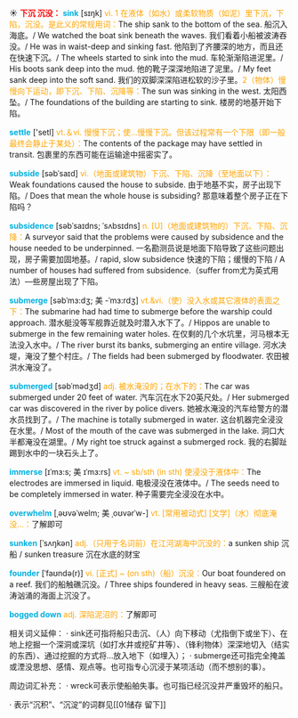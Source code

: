 ☀ <font color="red">**下沉 沉没：**</font>
<font color="sky blue">**sink**</font> [sɪŋk] 
<font color="orange">vi. 1 在液体（如水）或柔软物质（如泥）里下沉，下陷，沉没。是此义的常规用词：</font>The ship sank to the bottom of the sea. 船沉入海底。/ We watched the boat sink beneath the waves. 我们看着小船被波涛吞没。/ He was in waist-deep and sinking fast. 他陷到了齐腰深的地方，而且还在快速下沉。/ The wheels started to sink into the mud. 车轮渐渐陷进泥里。/ His boots sank deep into the mud. 他的靴子深深地陷进了泥里。/ My feet sank deep into the soft sand. 我们的双脚深深陷进松软的沙子里。<font color="orange">2（物体）慢慢向下运动，即下沉、下陷、沉降等：</font>The sun was sinking in the west. 太阳西坠。/ The foundations of the building are starting to sink. 楼房的地基开始下陷。

<font color="sky blue">**settle**</font> ['setl] 
<font color="orange">vt.＆vi. 慢慢下沉；使…慢慢下沉。但该过程常有一个下限（即一般最终会静止于某处）：</font>The contents of the package may have settled in transit. 包裹里的东西可能在运输途中摇密实了。
           
<font color="sky blue">**subside**</font> [səbˈsaɪd]
<font color="orange">vi.（地面或建筑物）下沉、下陷、沉降（至地面以下）：</font>Weak foundations caused the house to subside. 由于地基不实，房子出现下陷。/ Does that mean the whole house is subsiding? 那意味着整个房子正在下陷吗？
           
<font color="sky blue">**subsidence**</font> [səbˈsaɪdns; ˈsʌbsɪdns]
<font color="orange">n. [U]（地面或建筑物的）下沉、下陷、沉降：</font>A surveyor said that the problems were caused by subsidence and the house needed to be underpinned. 一名勘测员说是地面下陷导致了这些问题出现，房子需要加固地基。/ rapid, slow subsidence 快速的下陷；缓慢的下陷 / A number of houses had suffered from subsidence.（suffer from尤为英式用法）—些房屋出现了下陷。

<font color="sky blue">**submerge**</font> [səbˈmɜ:dʒ; 美 -ˈmɜ:rdʒ]
<font color="orange">vt.&vi.（使）没入水或其它液体的表面之下：</font>The submarine had had time to submerge before the warship could approach. 潜水艇没等军舰靠近就及时潜入水下了。/ Hippos are unable to submerge in the few remaining water holes. 在仅剩的几个水坑里，河马根本无法没入水中。/ The river burst its banks, submerging an entire village. 河水决堤，淹没了整个村庄。/ The fields had been submerged by floodwater. 农田被洪水淹没了。
                      
<font color="sky blue">**submerged**</font> [səbˈmədʒd]
<font color="orange">adj. 被水淹没的；在水下的：</font>The car was submerged under 20 feet of water. 汽车沉在水下20英尺处。/ Her submerged car was discovered in the river by police divers. 她被水淹没的汽车给警方的潜水员找到了。/ The machine is totally submerged in water. 这台机器完全浸没在水里。/ Most of the mouth of the cave was submerged in the lake. 洞口大半都淹没在湖里。/ My right toe struck against a submerged rock. 我的右脚趾踢到水中的一块石头上了。
           
<font color="sky blue">**immerse**</font> [ɪˈmɜ:s; 美 ɪˈmɜ:rs]
<font color="orange">vt. ~ sb/sth (in sth) 使浸没于液体中：</font>The electrodes are immersed in liquid. 电极浸没在液体中。/ The seeds need to be completely immersed in water. 种子需要完全浸没在水中。
           
<font color="sky blue">**overwhelm**</font> [ˌəʊvəˈwelm; 美 ˌoʊvərˈw-]
<font color="orange">vt. [常用被动式] [文学]（水）彻底淹没…：</font>了解即可

<font color="sky blue">**sunken**</font> [ˈsʌŋkən]
<font color="orange">adj.（只用于名词前）在江河湖海中沉没的：</font>a sunken ship 沉船 / sunken treasure 沉在水底的财宝
           
<font color="sky blue">**founder**</font> [ˈfaʊndə(r)]
<font color="orange">vi. [正式] ~ (on sth)（船）沉没：</font>Our boat foundered on a reef. 我们的船触礁沉没。/ Three ships foundered in heavy seas. 三艘船在波涛汹涌的海面上沉没了。

<font color="sky blue">**bogged down**</font>
<font color="orange">adj. 深陷泥沼的：</font>了解即可

相关词义延伸：
· sink还可指将船只击沉、（人）向下移动（尤指倒下或坐下）、在地上挖掘一个深洞或深坑（如打水井或挖矿井等）、（锋利物体）深深地切入（结实的东西）、通过挖掘的方式将…放入地下（如埋入）；
· submerge还可指完全掩盖或湮没思想、感情、观点等。也可指专心沉浸于某项活动（而不想别的事）。

周边词汇补充：
· wreck可表示使船舶失事。也可指已经沉没并严重毁坏的船只。

· 表示“沉积”、“沉淀”的词群见[[01储存 留下]]

